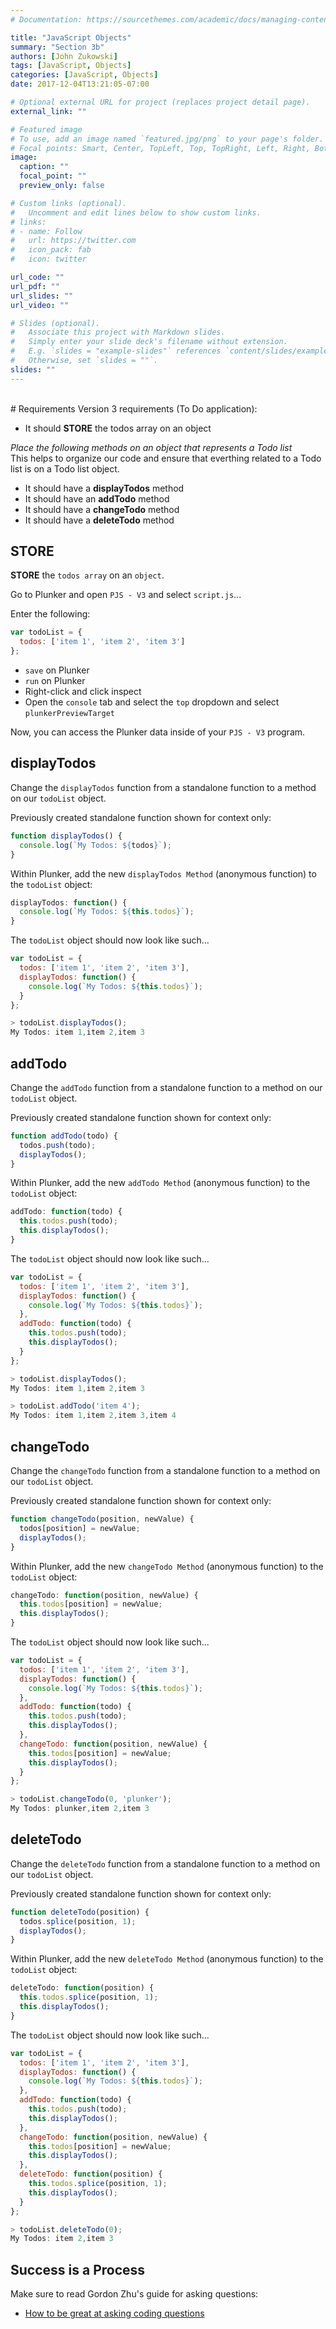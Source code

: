 ```yaml
---
# Documentation: https://sourcethemes.com/academic/docs/managing-content/

title: "JavaScript Objects"
summary: "Section 3b"
authors: [John Zukowski]
tags: [JavaScript, Objects]
categories: [JavaScript, Objects]
date: 2017-12-04T13:21:05-07:00

# Optional external URL for project (replaces project detail page).
external_link: ""

# Featured image
# To use, add an image named `featured.jpg/png` to your page's folder.
# Focal points: Smart, Center, TopLeft, Top, TopRight, Left, Right, BottomLeft, Bottom, BottomRight.
image:
  caption: ""
  focal_point: ""
  preview_only: false

# Custom links (optional).
#   Uncomment and edit lines below to show custom links.
# links:
# - name: Follow
#   url: https://twitter.com
#   icon_pack: fab
#   icon: twitter

url_code: ""
url_pdf: ""
url_slides: ""
url_video: ""

# Slides (optional).
#   Associate this project with Markdown slides.
#   Simply enter your slide deck's filename without extension.
#   E.g. `slides = "example-slides"` references `content/slides/example-slides.md`.
#   Otherwise, set `slides = ""`.
slides: ""
---
```

<br>
# Requirements
Version 3 requirements (To Do application):  

- It should **STORE** the todos array on an object  

*Place the following methods on an object that represents a Todo list*  
This helps to organize our code and ensure that everthing related to a Todo list is on a Todo list object.  

- It should have a **displayTodos** method   
- It should have an **addTodo** method  
- It should have a **changeTodo** method  
- It should have a **deleteTodo** method  


## STORE
**STORE** the `todos array` on an `object`.  

Go to Plunker and open `PJS - V3` and select `script.js`...  

Enter the following:  
```javascript
var todoList = {
  todos: ['item 1', 'item 2', 'item 3']
};
```

- `save` on Plunker  
- `run` on Plunker  
- Right-click and click inspect  
- Open the `console` tab and select the `top` dropdown and select `plunkerPreviewTarget`  

Now, you can access the Plunker data inside of your `PJS - V3` program.  


## displayTodos
Change the `displayTodos` function from a standalone function to a method on our `todoList` object.  

Previously created standalone function shown for context only:  
```javascript
function displayTodos() {
  console.log(`My Todos: ${todos}`);
}
```

Within Plunker, add the new `displayTodos Method` (anonymous function) to the `todoList` object:  
```javascript
displayTodos: function() {
  console.log(`My Todos: ${this.todos}`);
}
```

The `todoList` object should now look like such...  
```javascript
var todoList = {
  todos: ['item 1', 'item 2', 'item 3'],
  displayTodos: function() {
    console.log(`My Todos: ${this.todos}`);
  }
};

> todoList.displayTodos();
My Todos: item 1,item 2,item 3
```


## addTodo
Change the `addTodo` function from a standalone function to a method on our `todoList` object.  

Previously created standalone function shown for context only:  
```javascript
function addTodo(todo) {
  todos.push(todo);
  displayTodos();
}
```

Within Plunker, add the new `addTodo Method` (anonymous function) to the `todoList` object:  
```javascript
addTodo: function(todo) {
  this.todos.push(todo);
  this.displayTodos();
}
```

The `todoList` object should now look like such...  
```javascript
var todoList = {
  todos: ['item 1', 'item 2', 'item 3'],
  displayTodos: function() {
    console.log(`My Todos: ${this.todos}`);
  },
  addTodo: function(todo) {
    this.todos.push(todo);
    this.displayTodos();
  }
};

> todoList.displayTodos();
My Todos: item 1,item 2,item 3

> todoList.addTodo('item 4');
My Todos: item 1,item 2,item 3,item 4
```


## changeTodo
Change the `changeTodo` function from a standalone function to a method on our `todoList` object.  

Previously created standalone function shown for context only:  
```javascript
function changeTodo(position, newValue) {
  todos[position] = newValue;
  displayTodos();
}
```

Within Plunker, add the new `changeTodo Method` (anonymous function) to the `todoList` object:  
```javascript
changeTodo: function(position, newValue) {
  this.todos[position] = newValue;
  this.displayTodos();
}
```

The `todoList` object should now look like such...  
```javascript
var todoList = {
  todos: ['item 1', 'item 2', 'item 3'],
  displayTodos: function() {
    console.log(`My Todos: ${this.todos}`);
  },
  addTodo: function(todo) {
    this.todos.push(todo);
    this.displayTodos();
  },
  changeTodo: function(position, newValue) {
    this.todos[position] = newValue;
    this.displayTodos();
  }
};

> todoList.changeTodo(0, 'plunker');
My Todos: plunker,item 2,item 3
```


## deleteTodo
Change the `deleteTodo` function from a standalone function to a method on our `todoList` object.  

Previously created standalone function shown for context only:  
```javascript
function deleteTodo(position) {
  todos.splice(position, 1);
  displayTodos();
}
```

Within Plunker, add the new `deleteTodo Method` (anonymous function) to the `todoList` object:  
```javascript
deleteTodo: function(position) {
  this.todos.splice(position, 1);
  this.displayTodos();
}
```

The `todoList` object should now look like such...  
```javascript
var todoList = {
  todos: ['item 1', 'item 2', 'item 3'],
  displayTodos: function() {
    console.log(`My Todos: ${this.todos}`);
  },
  addTodo: function(todo) {
    this.todos.push(todo);
    this.displayTodos();
  },
  changeTodo: function(position, newValue) {
    this.todos[position] = newValue;
    this.displayTodos();
  },
  deleteTodo: function(position) {
    this.todos.splice(position, 1);
    this.displayTodos();
  }
};

> todoList.deleteTodo(0);
My Todos: item 2,item 3
```


## Success is a Process
Make sure to read Gordon Zhu's guide for asking questions:  
- [How to be great at asking coding questions](https://medium.com/@gordon_zhu/how-to-be-great-at-asking-questions-e37be04d0603)  
